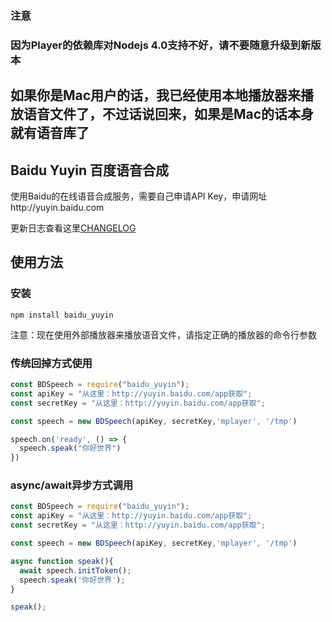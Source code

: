 ### 注意
### 因为Player的依赖库对Nodejs 4.0支持不好，请不要随意升级到新版本
## 如果你是Mac用户的话，我已经使用本地播放器来播放语音文件了，不过话说回来，如果是Mac的话本身就有语音库了

Baidu Yuyin 百度语音合成
-----------------------

使用Baidu的在线语音合成服务，需要自己申请API Key，申请网址http://yuyin.baidu.com

更新日志查看这里[CHANGELOG](CHANGELOG.md)


使用方法
-------
### 安装

`npm install baidu_yuyin`

注意：现在使用外部播放器来播放语音文件，请指定正确的播放器的命令行参数

### 传统回掉方式使用
```javascript
const BDSpeech = require("baidu_yuyin");
const apiKey = "从这里：http://yuyin.baidu.com/app获取";
const secretKey = "从这里：http://yuyin.baidu.com/app获取";

const speech = new BDSpeech(apiKey, secretKey,'mplayer', '/tmp')

speech.on('ready', () => {
  speech.speak("你好世界")
})

```

### async/await异步方式调用
```javascript
const BDSpeech = require("baidu_yuyin");
const apiKey = "从这里：http://yuyin.baidu.com/app获取";
const secretKey = "从这里：http://yuyin.baidu.com/app获取";

const speech = new BDSpeech(apiKey, secretKey,'mplayer', '/tmp')

async function speak(){
  await speech.initToken();
  speech.speak('你好世界');
}

speak();
```
